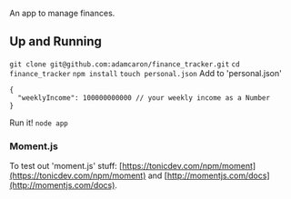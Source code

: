 An app to manage finances.

## Up and Running

`git clone git@github.com:adamcaron/finance_tracker.git`
`cd finance_tracker`
`npm install`
`touch personal.json`
Add to 'personal.json'
```
{
  "weeklyIncome": 100000000000 // your weekly income as a Number
}
```
Run it! `node app`


### Moment.js


To test out 'moment.js' stuff: [https://tonicdev.com/npm/moment](https://tonicdev.com/npm/moment) and [http://momentjs.com/docs](http://momentjs.com/docs).